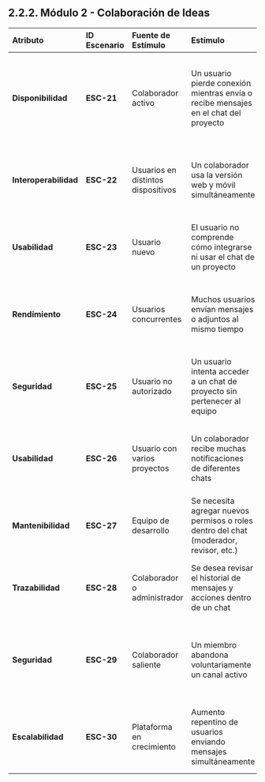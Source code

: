 
## 2.2.2. Módulo 2 - Colaboración de Ideas

| Atributo | ID Escenario | Fuente de Estímulo | Estímulo | Artefacto | Entorno | Respuesta | Medida de Respuesta |
|:--|:--|:--|:--|:--|:--|:--|:--|
| **Disponibilidad** | **ESC-21** | Colaborador activo | Un usuario pierde conexión mientras envía o recibe mensajes en el chat del proyecto | Módulo de Colaboración de Ideas | Uso normal con conexión inestable | El sistema guarda el mensaje localmente y lo sincroniza automáticamente al reconectarse, sin pérdida de información | Recuperación ≤ 5 s tras reconexión |
| **Interoperabilidad** | **ESC-22** | Usuarios en distintos dispositivos | Un colaborador usa la versión web y móvil simultáneamente | Servicio de sincronización de chat | Sesión multi-dispositivo en tiempo real | Los mensajes y archivos se reflejan en ambos dispositivos sin duplicados ni retraso visible | Sincronización ≤ 1 s |
| **Usabilidad** | **ESC-23** | Usuario nuevo | El usuario no comprende cómo integrarse ni usar el chat de un proyecto | Interfaz del chat colaborativo | Primer acceso al módulo | Se despliega un tutorial guiado con íconos, mensajes de ayuda y ejemplos de uso | Tasa de error de navegación ≤ 2 % |
| **Rendimiento** | **ESC-24** | Usuarios concurrentes | Muchos usuarios envían mensajes o adjuntos al mismo tiempo | Servidor del módulo de chat | Evento de alta concurrencia | El sistema mantiene los tiempos de envío/recepción estables gracias al uso de colas de mensajes | Latencia media ≤ 2 s con 100 + usuarios |
| **Seguridad** | **ESC-25** | Usuario no autorizado | Un usuario intenta acceder a un chat de proyecto sin pertenecer al equipo | Mecanismo de autenticación y roles | Intento de acceso no válido | El sistema rechaza la conexión, registra el intento y notifica al administrador del chat | 100 % de intentos bloqueados |
| **Usabilidad** | **ESC-26** | Usuario con varios proyectos | Un colaborador recibe muchas notificaciones de diferentes chats | Subsistema de notificaciones del módulo | Sesión activa con > 5 canales | El sistema agrupa notificaciones por canal y permite silenciar chats específicos | Reducción de alertas irrelevantes ≥ 70 % |
| **Mantenibilidad** | **ESC-27** | Equipo de desarrollo | Se necesita agregar nuevos permisos o roles dentro del chat (moderador, revisor, etc.) | Código del módulo de roles | Mantenimiento planificado | Los nuevos roles se agregan mediante configuración sin afectar los existentes | Tiempo de despliegue ≤ 10 min, sin downtime |
| **Trazabilidad** | **ESC-28** | Colaborador o administrador | Se desea revisar el historial de mensajes y acciones dentro de un chat | Base de datos de mensajes | Consulta desde el panel del proyecto | El sistema muestra un registro ordenado con fecha, autor y tipo de mensaje | Consulta completa ≤ 2 s |
| **Seguridad** | **ESC-29** | Colaborador saliente | Un miembro abandona voluntariamente un canal activo | Sistema de control de acceso del chat | Cierre de sesión o retiro voluntario | El sistema revoca permisos, bloquea el acceso al historial y conserva el registro del evento | Revocación ≤ 3 s, sin pérdida de datos |
| **Escalabilidad** | **ESC-30** | Plataforma en crecimiento | Aumento repentino de usuarios enviando mensajes simultáneamente | Microservicio de chat en la nube | Pico de 5000 usuarios concurrentes | El sistema escala horizontalmente y mantiene latencia estable gracias a balanceo de carga | Disponibilidad ≥ 95 % durante picos |



